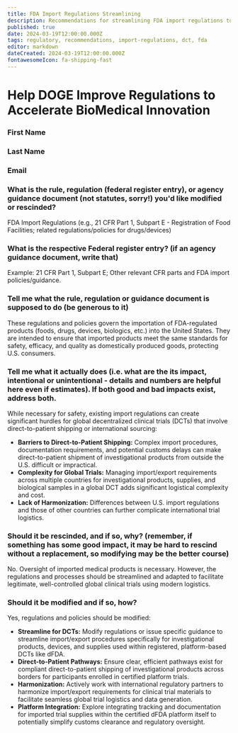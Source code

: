 ```yaml
---
title: FDA Import Regulations Streamlining
description: Recommendations for streamlining FDA import regulations to facilitate decentralized clinical trials
published: true
date: 2024-03-19T12:00:00.000Z
tags: regulatory, recommendations, import-regulations, dct, fda
editor: markdown
dateCreated: 2024-03-19T12:00:00.000Z
fontawesomeIcon: fa-shipping-fast
---
```


# Help DOGE Improve Regulations to Accelerate BioMedical Innovation

### First Name

### Last Name

### Email

### What is the rule, regulation (federal register entry), or agency guidance document (not statutes, sorry!) you'd like modified or rescinded?

FDA Import Regulations (e.g., 21 CFR Part 1, Subpart E - Registration of Food Facilities; related regulations/policies for drugs/devices)

### What is the respective Federal register entry? (if an agency guidance document, write that)

Example: 21 CFR Part 1, Subpart E; Other relevant CFR parts and FDA import policies/guidance.

### Tell me what the rule, regulation or guidance document is supposed to do (be generous to it)

These regulations and policies govern the importation of FDA-regulated products (foods, drugs, devices, biologics, etc.) into the United States. They are intended to ensure that imported products meet the same standards for safety, efficacy, and quality as domestically produced goods, protecting U.S. consumers.

### Tell me what it actually does (i.e. what are the its impact, intentional or unintentional - details and numbers are helpful here even if estimates). If both good and bad impacts exist, address both.

While necessary for safety, existing import regulations can create significant hurdles for global decentralized clinical trials (DCTs) that involve direct-to-patient shipping or international sourcing:
*   **Barriers to Direct-to-Patient Shipping:** Complex import procedures, documentation requirements, and potential customs delays can make direct-to-patient shipment of investigational products from outside the U.S. difficult or impractical.
*   **Complexity for Global Trials:** Managing import/export requirements across multiple countries for investigational products, supplies, and biological samples in a global DCT adds significant logistical complexity and cost.
*   **Lack of Harmonization:** Differences between U.S. import regulations and those of other countries can further complicate international trial logistics.

### Should it be rescinded, and if so, why? (remember, if something has some good impact, it may be hard to rescind without a replacement, so modifying may be the better course)

No. Oversight of imported medical products is necessary. However, the regulations and processes should be streamlined and adapted to facilitate legitimate, well-controlled global clinical trials using modern logistics.

### Should it be modified and if so, how?

Yes, regulations and policies should be modified:
*   **Streamline for DCTs:** Modify regulations or issue specific guidance to streamline import/export procedures specifically for investigational products, devices, and supplies used within registered, platform-based DCTs like dFDA.
*   **Direct-to-Patient Pathways:** Ensure clear, efficient pathways exist for compliant direct-to-patient shipping of investigational products across borders for participants enrolled in certified platform trials.
*   **Harmonization:** Actively work with international regulatory partners to harmonize import/export requirements for clinical trial materials to facilitate seamless global trial logistics and data generation.
*   **Platform Integration:** Explore integrating tracking and documentation for imported trial supplies within the certified dFDA platform itself to potentially simplify customs clearance and regulatory oversight. 